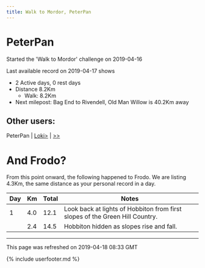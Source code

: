 ```yaml
---
title: Walk to Mordor, PeterPan
---
```


# PeterPan

Started the 'Walk to Mordor' challenge on 2019-04-16

Last available record on 2019-04-17 shows
* 2 Active days, 0 rest days
* Distance 8.2Km
  * Walk: 8.2Km
* Next milepost: Bag End to Rivendell, Old Man Willow is 40.2Km away

## Other users:

PeterPan \| [Loki\>](Loki.md) \| [\>\>](Loki.md)

# And Frodo?
From this point onward, the following happened to Frodo.
We are listing 4.3Km, the same distance as your personal record in a day.

| Day | Km | Total | Notes |
| --- | --- | --- | --- |
| 1 | 4.0 | 12.1 | Look back at lights of Hobbiton from first slopes of the Green Hill Country. |
|   | 2.4 | 14.5 | Hobbiton hidden as slopes rise and fall. |


---
This page was refreshed on 2019-04-18 08:33 GMT

{% include userfooter.md %}
